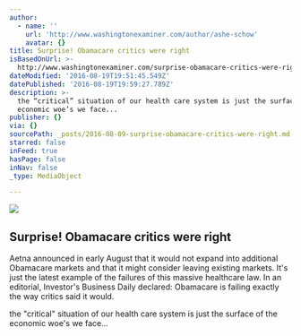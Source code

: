 ```yaml
---
author:
  - name: ''
    url: 'http://www.washingtonexaminer.com/author/ashe-schow'
    avatar: {}
title: Surprise! Obamacare critics were right
isBasedOnUrl: >-
  http://www.washingtonexaminer.com/surprise-obamacare-critics-were-right/article/2598829
dateModified: '2016-08-19T19:51:45.549Z'
datePublished: '2016-08-19T19:59:27.789Z'
description: >-
  the “critical” situation of our health care system is just the surface of the
  economic woe’s we face...
publisher: {}
via: {}
sourcePath: _posts/2016-08-09-surprise-obamacare-critics-were-right.md
starred: false
inFeed: true
hasPage: false
inNav: false
_type: MediaObject

---
```

<article style=""><img src="https://imgflo.herokuapp.com/graph/vahj1ThiexotieMo/a7536076740badd79ae5f1a93882a448/noop.jpg?input=http%3A%2F%2Fcdn.washingtonexaminer.biz%2Fcache%2Fr960-1c54e8028c3871b8bddac1fce5acb20a.jpg%3Fv%3D2016.08.08.xx" /><h1>Surprise! Obamacare critics were right</h1><p>Aetna announced in early August that it would not expand into additional Obamacare markets and that it might consider leaving existing markets. It's just the latest example of the failures of this massive healthcare law. In an editorial, Investor's Business Daily declared: Obamacare is failing exactly the way critics said it would.</p></article>

the "critical" situation of our health care system is just the surface of the economic woe's we face...